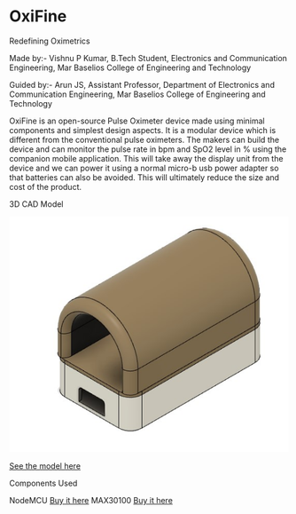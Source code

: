 # OxiFine
Redefining Oximetrics

Made by:-
Vishnu P Kumar,
B.Tech Student,
Electronics and Communication Engineering,
Mar Baselios College of Engineering and Technology

Guided by:-
Arun JS,
Assistant Professor,
Department of Electronics and Communication Engineering,
Mar Baselios College of Engineering and Technology


OxiFine is an open-source Pulse Oximeter device made using minimal components and simplest design aspects. It is a modular device which is different from the conventional pulse oximeters. The makers can build the device and can monitor the pulse rate in bpm and SpO2 level in % using the companion mobile application. This will take away the display unit from the device and we can power it using a normal micro-b usb power adapter so that batteries can also be avoided. This will ultimately reduce the size and cost of the product.

3D CAD Model

![](Images/cad.jpg)

[See the model here ](https://a360.co/3g6MCbJ)

Components Used

NodeMCU [Buy it here](https://www.amazon.com/HiLetgo-Internet-Development-Wireless-Micropython/dp/B081CSJV2V/ref=sr_1_3)
MAX30100 [Buy it here](https://www.amazon.com/DollaTek-MAX30100-Heart-Rate-Oximeter-Pulsesensor/dp/B07DK6PF2Y/ref=sr_1_2)